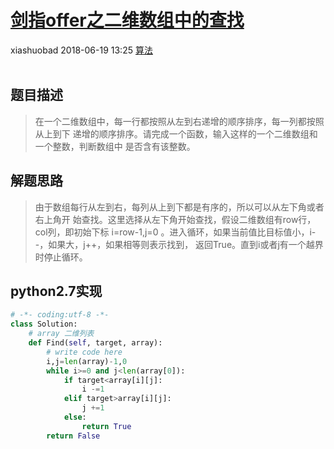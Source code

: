 <div class="blog-article">
    <h1><a href="p.html?p=算法/剑指offer之二维数组中的查找" class="title">剑指offer之二维数组中的查找</a></h1>
    <span class="author">xiashuobad</span>
    <span class="time">2018-06-19 13:25</span>
    <span><a href="tags.html?t=算法" class="tag">算法</a></span>
    </div>
<br/>

## 题目描述 ##
> 在一个二维数组中，每一行都按照从左到右递增的顺序排序，每一列都按照从上到下
> 递增的顺序排序。请完成一个函数，输入这样的一个二维数组和一个整数，判断数组中
> 是否含有该整数。

## 解题思路 ##
> 由于数组每行从左到右，每列从上到下都是有序的，所以可以从左下角或者右上角开
> 始查找。这里选择从左下角开始查找，假设二维数组有row行，col列，即初始下标
> i=row-1,j=0 。进入循环，如果当前值比目标值小，i--，如果大，j++，如果相等则表示找到，
> 返回True。直到i或者j有一个越界时停止循环。

## python2.7实现 ##

```python
# -*- coding:utf-8 -*-
class Solution:
    # array 二维列表
    def Find(self, target, array):
        # write code here
        i,j=len(array)-1,0
        while i>=0 and j<len(array[0]):
            if target<array[i][j]:
                i -=1
            elif target>array[i][j]:
                j +=1
            else:
                return True
        return False
```
